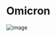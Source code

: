 # Omicron
![image](https://user-images.githubusercontent.com/74691464/223125646-a5c8f0b2-62bb-4875-8e53-9d33c9816863.png)
